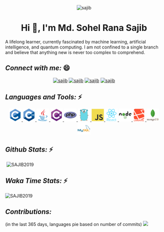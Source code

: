 
<p align="center"> <img src="https://komarev.com/ghpvc/?username=SAJIB2019&label=Profile%20views&color=0e75b6&style=social" alt="sajib" /> 
</p>

<h1 align="center"> Hi 👋, I'm Md. Sohel Rana Sajib </h1>
<p>
  A lifelong learner, currently fascinated by machine learning, artificial intelligence, and quantum computing. I am not confined to a single branch and believe that anything new is never too complex to comprehend.
</p>

## _Connect with me:_ 😄

<p align="center">
<a href="https://www.linkedin.com/in/sohel-rana-sajib-626a98195/" target="blank"><img align="center" src="https://raw.githubusercontent.com/rahuldkjain/github-profile-readme-generator/master/src/images/icons/Social/linked-in-alt.svg" alt="sajib" height="30" width="40" /></a>
<a href="https://www.facebook.com/sajib420110" target="blank"><img align="center" src="https://raw.githubusercontent.com/rahuldkjain/github-profile-readme-generator/master/src/images/icons/Social/facebook.svg" alt="sajib" height="30" width="40" /></a>
<a href="https://www.instagram.com/sohel_rana_sajib/" target="blank"><img align="center" src="https://raw.githubusercontent.com/rahuldkjain/github-profile-readme-generator/master/src/images/icons/Social/instagram.svg" alt="sajib" height="30" width="40" /></a>
<a href="https://stackoverflow.com/users/11677151/sohel-rana-sajib" target="blank"><img align="center" src="https://raw.githubusercontent.com/rahuldkjain/github-profile-readme-generator/master/src/images/icons/Social/stack-overflow.svg" alt="sajib" height="30" width="40" /></a>
</p>

## _Languages and Tools:_ ⚡

<p align="center"> 
  <a href="https://www.cprogramming.com/" target="_blank"> <img src="https://raw.githubusercontent.com/devicons/devicon/master/icons/c/c-original.svg" alt="c" width="40" height="40"/> </a> 
  <a href="https://www.w3schools.com/cpp/" target="_blank"> <img src="https://raw.githubusercontent.com/devicons/devicon/master/icons/cplusplus/cplusplus-original.svg" alt="cplusplus" width="40" height="40"/> </a> 
  <a href="https://www.java.com" target="_blank"> <img src="https://raw.githubusercontent.com/devicons/devicon/master/icons/java/java-original.svg" alt="java" width="40" height="40"/>
  <a href="https://www.w3schools.com/cs/" target="_blank"> <img src="https://raw.githubusercontent.com/devicons/devicon/master/icons/csharp/csharp-original.svg" alt="csharp" width="40" height="40"/> 
  <a href="https://www.php.net" target="_blank"> <img src="https://raw.githubusercontent.com/devicons/devicon/master/icons/php/php-original.svg" alt="php" width="40" height="40"/> </a> 
    <a href="https://golang.org" target="_blank"> <img src="https://raw.githubusercontent.com/devicons/devicon/master/icons/go/go-original.svg" alt="go" width="40" height="40"/> </a>
  <a href="https://developer.mozilla.org/en-US/docs/Web/JavaScript" target="_blank"> <img src="https://raw.githubusercontent.com/devicons/devicon/master/icons/javascript/javascript-original.svg" alt="javascript" width="40" height="40"/> </a>  
  <a href="https://reactjs.org/" target="_blank"> <img src="https://raw.githubusercontent.com/devicons/devicon/master/icons/react/react-original-wordmark.svg" alt="react" width="40" height="40"/> </a> 
  <a href="https://nodejs.org" target="_blank"> <img src="https://raw.githubusercontent.com/devicons/devicon/master/icons/nodejs/nodejs-original-wordmark.svg" alt="nodejs" width="40" height="40"/> </a> 
  <a href="https://laravel.com/" target="_blank"> <img src="https://raw.githubusercontent.com/devicons/devicon/master/icons/laravel/laravel-plain-wordmark.svg" alt="laravel" width="40" height="40"/> </a>
   <a href="https://www.mongodb.com/" target="_blank"> <img src="https://raw.githubusercontent.com/devicons/devicon/master/icons/mongodb/mongodb-original-wordmark.svg" alt="mongodb" width="40" height="40"/> </a> 
  <a href="https://www.mysql.com/" target="_blank"> <img src="https://raw.githubusercontent.com/devicons/devicon/master/icons/mysql/mysql-original-wordmark.svg" alt="mysql" width="40" height="40"/> </a> 
</p>

## _Github Stats:_ ⚡

<p>&nbsp;<img align="center" src="https://github-readme-stats.salmanprottoy.vercel.app/api?username=SAJIB2019&show_icons=true&count_private=true&locale=en" alt="SAJIB2019" /></p>
    
## _Waka Time Stats:_ ⚡
    
<p><img align="center" src="https://github-readme-stats.vercel.app/api/wakatime?username=Sohel_Rana_Sajib&layout=compact&langs_count=10&locale=en" alt="SAJIB2019" /></p>

## _Contributions:_
 
(in the last 365 days, languages pie based on number of commits)
![](./profile-3d-contrib/profile-green-animate.svg)
